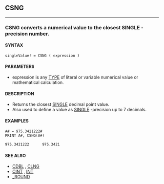 ## CSNG
---

### CSNG converts a numerical value to the closest SINGLE -precision number.

#### SYNTAX

`singleValue! = CSNG ( expression )`

#### PARAMETERS
* expression is any [TYPE](./TYPE.md) of literal or variable numerical value or mathematical calculation.


#### DESCRIPTION
* Returns the closest [SINGLE](./SINGLE.md) decimal point value.
* Also used to define a value as [SINGLE](./SINGLE.md) -precision up to 7 decimals.


#### EXAMPLES
```vb
A# = 975.3421222#
PRINT A#, CSNG(A#)
```
  
```vb
975.3421222      975.3421
```
  


#### SEE ALSO
* [CDBL](./CDBL.md) , [CLNG](./CLNG.md)
* [CINT](./CINT.md) , [INT](./INT.md)
* [_ROUND](./_ROUND.md)
